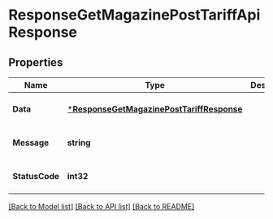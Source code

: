 # ResponseGetMagazinePostTariffApiResponse

## Properties
Name | Type | Description | Notes
------------ | ------------- | ------------- | -------------
**Data** | [***ResponseGetMagazinePostTariffResponse**](response.GetMagazinePostTariffResponse.md) |  | [optional] [default to null]
**Message** | **string** |  | [optional] [default to null]
**StatusCode** | **int32** |  | [optional] [default to null]

[[Back to Model list]](../README.md#documentation-for-models) [[Back to API list]](../README.md#documentation-for-api-endpoints) [[Back to README]](../README.md)


